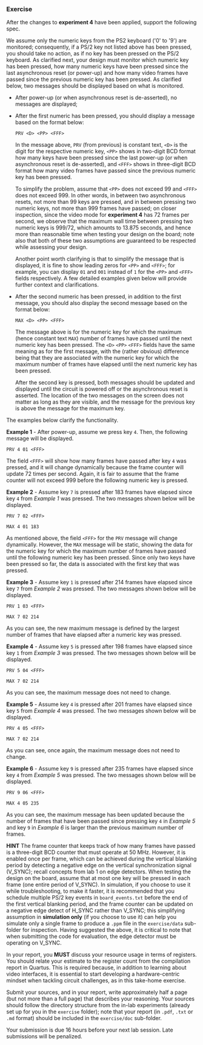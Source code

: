 ### Exercise

After the changes to __experiment 4__ have been applied, support the following spec. 

We assume only the numeric keys from the PS2 keyboard ('0' to '9') are monitored; consequently, if a PS/2 key not listed above has been pressed, you should take no action, as if no key has been pressed on the PS/2 keyboard. As clarified next, your design must monitor which numeric key has been pressed, how many numeric keys have been pressed since the last asynchronous reset (or power-up) and how many video frames have passed since the previous numeric key has been pressed. As clarified below, two messages should be displayed based on what is monitored.

- After power-up (or when asynchronous reset is de-asserted), no messages are displayed;

- After the first numeric has been pressed, you should display a message based on the format below:

	`PRV <D> <PP> <FFF>`
	
	In the message above, `PRV` (from previous) is constant text, `<D>` is the digit for the respective numeric key, `<PP>` shows in two-digit BCD format how many keys have been pressed since the last power-up (or when asynchronous reset is de-asserted), and `<FFF>` shows in three-digit BCD format how many video frames have passed since the previous numeric key has been pressed.
	
	To simplify the problem, assume that `<PP>` does not exceed 99 and `<FFF>` does not exceed 999. In other words, in between two asynchronous resets, not more than 99 keys are pressed, and in between pressing two numeric keys, not more than 999 frames have passed; on closer inspection, since the video mode for __experiment 4__ has 72 frames per second, we observe that the maximum wall time between pressing two numeric keys is 999/72, which amounts to 13.875 seconds, and hence more than reasonable time when testing your design on the board; note also that both of these two assumptions are guaranteed to be respected while assessing your design.
	
	Another point worth clarifying is that to simplify the message that is displayed, it is fine to show leading zeros for `<PP>` and `<FFF>`; for example, you can display `01` and `001` instead of `1` for the `<PP>` and `<FFF>` fields respectively. A few detailed examples given below will provide further context and clarifications.

- After the second numeric has been pressed, in addition to the first message, you should also display the second message based on the format below:

	`MAX <D> <PP> <FFF>`

	The message above is for the numeric key for which the maximum (hence constant text `MAX`) number of frames have passed until the next numeric key has been pressed. The `<D>`  `<PP>` `<FFF>` fields have the same meaning as for the first message, with the (rather obvious) difference being that they are associated with the numeric key for which the maximum number of frames have elapsed until the next numeric key has been pressed.
	
	After the second key is pressed, both messages should be updated and displayed until the circuit is powered off or the asynchronous reset is asserted. The location of the two messages on the screen does not matter as long as they are visible, and the message for the previous key is above the message for the maximum key. 

The examples below clarify the functionality.

__Example 1__ - After power-up, assume we press key `4`. Then, the following message will be displayed.

`PRV 4 01 <FFF>`

The field `<FFF>` will show how many frames have passed after key `4` was pressed, and it will change dynamically because the frame counter will update 72 times per second. Again, it is fair to assume that the frame counter will not exceed 999 before the following numeric key is pressed. 

__Example 2__ - Assume key `7` is pressed after 183 frames have elapsed since key `4` from _Example 1_ was pressed. The two messages shown below will be displayed.

`PRV 7 02 <FFF>`

`MAX 4 01 183`

As mentioned above, the field `<FFF>` for the `PRV` message will change dynamically. However, the `MAX` message will be static, showing the data for the numeric key for which the maximum number of frames have passed until the following numeric key has been pressed. Since only two keys have been pressed so far, the data is associated with the first key that was pressed.

__Example 3__ - Assume key `1` is pressed after 214 frames have elapsed since key `7` from _Example 2_ was pressed. The two messages shown below will be displayed.

`PRV 1 03 <FFF>`

`MAX 7 02 214`

As you can see, the new maximum message is defined by the largest number of frames that have elapsed after a numeric key was pressed.

__Example 4__ - Assume key `5` is pressed after 198 frames have elapsed since key `1` from _Example 3_ was pressed. The two messages shown below will be displayed.

`PRV 5 04 <FFF>`

`MAX 7 02 214`

As you can see, the maximum message does not need to change.

__Example 5__ - Assume key `4` is pressed after 201 frames have elapsed since key `5` from _Example 4_ was pressed. The two messages shown below will be displayed.

`PRV 4 05 <FFF>`

`MAX 7 02 214`

As you can see, once again, the maximum message does not need to change.

__Example 6__ - Assume key `9` is pressed after 235 frames have elapsed since key `4` from _Example 5_ was pressed. The two messages shown below will be displayed.

`PRV 9 06 <FFF>`

`MAX 4 05 235`

As you can see, the maximum message has been updated because the number of frames that have been passed since pressing key `4` in _Example 5_ and key `9` in _Example 6_ is larger than the previous maximum number of frames.

__HINT__ The frame counter that keeps track of how many frames have passed is a three-digit BCD counter that must operate at 50 MHz. However, it is enabled once per frame, which can be achieved during the vertical blanking period by detecting a negative edge on the vertical synchronization signal (V\_SYNC); recall concepts from lab 1 on edge detectors. When testing the design on the board, assume that at most one key will be pressed in each frame (one entire period of V\_SYNC). In simulation, if you choose to use it while troubleshooting, to make it faster, it is recommended that you schedule multiple PS/2 key events in `board_events.txt` before the end of the first vertical blanking period, and the frame counter can be updated on a negative edge detect of H\_SYNC rather than V\_SYNC; this simplifying assumption in **simulation only** (if you choose to use it) can help you simulate only a single frame to produce a `.ppm` file in the `exercise/data` sub-folder for inspection. Having suggested the above, it is critical to note that when submitting the code for evaluation, the edge detector must be operating on V\_SYNC.

In your report, you __MUST__ discuss your resource usage in terms of registers. You should relate your estimate to the register count from the compilation report in Quartus. This is required because, in addition to learning about video interfaces, it is essential to start developing a hardware-centric mindset when tackling circuit challenges, as in this take-home exercise.

Submit your sources, and in your report, write approximately half a page (but not more than a full page) that describes your reasoning. Your sources should follow the directory structure from the in-lab experiments (already set up for you in the `exercise` folder); note that your report (in `.pdf`, `.txt` or `.md` format) should be included in the `exercise/doc` sub-folder.

Your submission is due 16 hours before your next lab session. Late submissions will be penalized.
